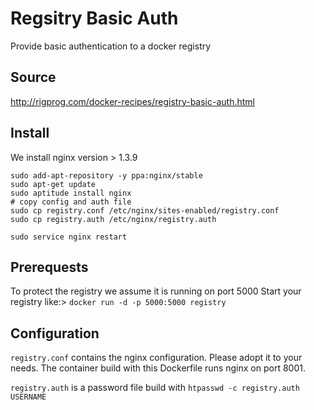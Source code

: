 # Regsitry Basic Auth
Provide basic authentication to a docker registry

## Source
http://rigprog.com/docker-recipes/registry-basic-auth.html

## Install 
We install nginx  version > 1.3.9

    sudo add-apt-repository -y ppa:nginx/stable
    sudo apt-get update
    sudo aptitude install nginx
    # copy config and auth file
    sudo cp registry.conf /etc/nginx/sites-enabled/registry.conf
    sudo cp registry.auth /etc/nginx/registry.auth

    sudo service nginx restart


## Prerequests
To protect the registry we assume it is running on port 5000
Start your registry like:> `docker run -d -p 5000:5000 registry `

## Configuration
`registry.conf` contains the nginx configuration. Please adopt it to your needs.
The container build with this Dockerfile runs nginx on port 8001.

`registry.auth` is a password file build with `htpasswd -c registry.auth USERNAME`


